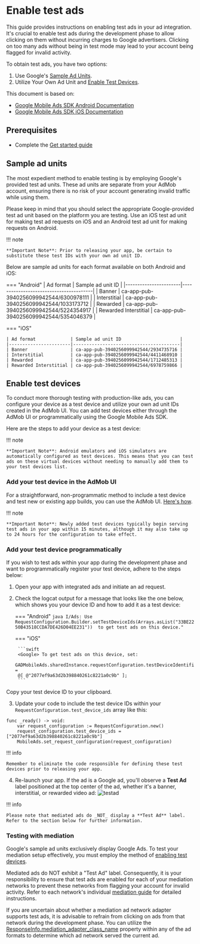 # Enable test ads
This guide provides instructions on enabling test ads in your ad integration. It's crucial to enable test ads during the development phase to allow clicking on them without incurring charges to Google advertisers. Clicking on too many ads without being in test mode may lead to your account being flagged for invalid activity.

To obtain test ads, you have two options:

1. Use Google's [Sample Ad Units](#sample-ad-units).
2. Utilize Your Own Ad Unit and [Enable Test Devices](#enable-test-devices).

This document is based on:

- [Google Mobile Ads SDK Android Documentation](https://developers.google.com/admob/android/test-ads)
- [Google Mobile Ads SDK iOS Documentation](https://developers.google.com/admob/ios/test-ads)

## Prerequisites
- Complete the [Get started guide](README.md)

## Sample ad units

The most expedient method to enable testing is by employing Google's provided test ad units. These ad units are separate from your AdMob account, ensuring there is no risk of your account generating invalid traffic while using them.

Please keep in mind that you should select the appropriate Google-provided test ad unit based on the platform you are testing. Use an iOS test ad unit for making test ad requests on iOS and an Android test ad unit for making requests on Android.

!!! note

    **Important Note**: Prior to releasing your app, be certain to substitute these test IDs with your own ad unit ID.

Below are sample ad units for each format available on both Android and iOS:

=== "Android"
    | Ad format             | Sample ad unit ID                      |
    |-----------------------|----------------------------------------|
    | Banner                | ca-app-pub-3940256099942544/6300978111 |
    | Interstitial          | ca-app-pub-3940256099942544/1033173712 |
    | Rewarded              | ca-app-pub-3940256099942544/5224354917 |
    | Rewarded Interstitial | ca-app-pub-3940256099942544/5354046379 |

=== "iOS"

    | Ad format             | Sample ad unit ID                      |
    |-----------------------|----------------------------------------|
    | Banner                | ca-app-pub-3940256099942544/2934735716 |
    | Interstitial          | ca-app-pub-3940256099942544/4411468910 |
    | Rewarded              | ca-app-pub-3940256099942544/1712485313 |
    | Rewarded Interstitial | ca-app-pub-3940256099942544/6978759866 |


## Enable test devices
To conduct more thorough testing with production-like ads, you can configure your device as a test device and utilize your own ad unit IDs created in the AdMob UI. You can add test devices either through the AdMob UI or programmatically using the Google Mobile Ads SDK.

Here are the steps to add your device as a test device:

!!! note

    **Important Note**: Android emulators and iOS simulators are automatically configured as test devices. This means that you can test ads on these virtual devices without needing to manually add them to your test devices list.


### Add your test device in the AdMob UI

For a straightforward, non-programmatic method to include a test device and test new or existing app builds, you can use the AdMob UI. [Here's how](https://support.google.com/admob/answer/9691433).


!!! note

    **Important Note**: Newly added test devices typically begin serving test ads in your app within 15 minutes, although it may also take up to 24 hours for the configuration to take effect.


### Add your test device programmatically

If you wish to test ads within your app during the development phase and want to programmatically register your test device, adhere to the steps below:


1. Open your app with integrated ads and initiate an ad request.
2. Check the logcat output for a message that looks like the one below, which shows you your device ID and how to add it as a test device:

    === "Android"
        ```java
        I/Ads: Use RequestConfiguration.Builder.setTestDeviceIds(Arrays.asList("33BE2250B43518CCDA7DE426D04EE231")) 
        to get test ads on this device."
        ```

    === "iOS"

        ```swift
        <Google> To get test ads on this device, set:
        GADMobileAds.sharedInstance.requestConfiguration.testDeviceIdentifiers =
        @[ @"2077ef9a63d2b398840261c8221a0c9b" ];
        ```
Copy your test device ID to your clipboard.

3. Update your code to include the test device IDs within your `RequestConfiguration.test_device_ids` array like this:

```gdscript linenums="1" hl_lines="3 4"
func _ready() -> void:
	var request_configuration := RequestConfiguration.new()
	request_configuration.test_device_ids = ["2077ef9a63d2b398840261c8221a0c9b"]
	MobileAds.set_request_configuration(request_configuration)
```
!!! info

    Remember to eliminate the code responsible for defining these test devices prior to releasing your app.

4. Re-launch your app. If the ad is a Google ad, you'll observe a **Test Ad** label positioned at the top center of the ad, whether it's a banner, interstitial, or rewarded video ad:
![testad](https://developers.google.com/static/admob/images/android-testad-0-admob.png)

!!! info
    
    Please note that mediated ads do _NOT_ display a **Test Ad** label. Refer to the section below for further information.


### Testing with mediation

Google's sample ad units exclusively display Google Ads. To test your mediation setup effectively, you must employ the method of [enabling test devices](#enable-test-devices).

Mediated ads do NOT exhibit a "Test Ad" label. Consequently, it is your responsibility to ensure that test ads are enabled for each of your mediation networks to prevent these networks from flagging your account for invalid activity. Refer to each network's individual [mediation guide](mediate/get_started.md) for detailed instructions.

If you are uncertain about whether a mediation ad network adapter supports test ads, it is advisable to refrain from clicking on ads from that network during the development phase. You can utilize the [ResponseInfo.mediation_adapter_class_name](https://github.com/Poing-Studios/godot-admob-plugin/blob/master/addons/admob/src/api/core/ResponseInfo.gd) property within any of the ad formats to determine which ad network served the current ad.